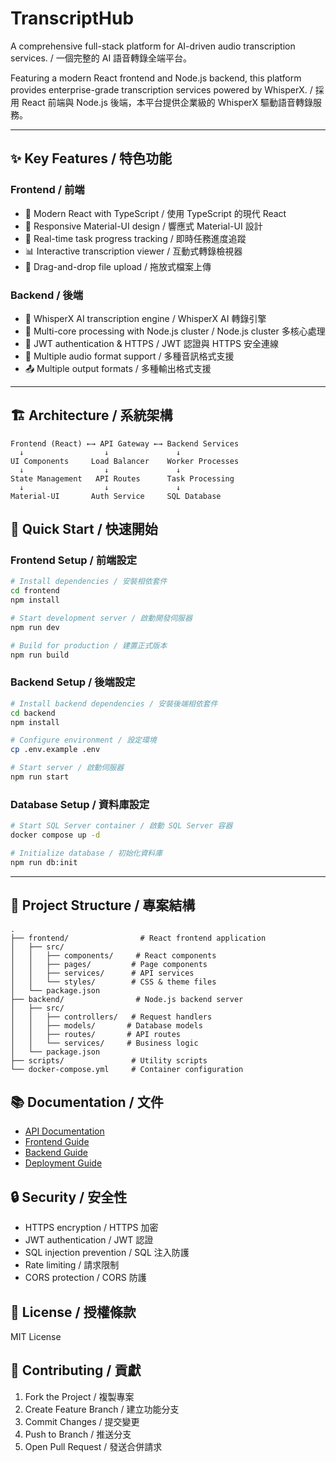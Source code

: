 # TranscriptHub
A comprehensive full-stack platform for AI-driven audio transcription services. / 一個完整的 AI 語音轉錄全端平台。

Featuring a modern React frontend and Node.js backend, this platform provides enterprise-grade transcription services powered by WhisperX. / 採用 React 前端與 Node.js 後端，本平台提供企業級的 WhisperX 驅動語音轉錄服務。

---

## ✨ Key Features / 特色功能

### Frontend / 前端
- 🎨 Modern React with TypeScript / 使用 TypeScript 的現代 React
- 📱 Responsive Material-UI design / 響應式 Material-UI 設計
- 🔄 Real-time task progress tracking / 即時任務進度追蹤
- 📊 Interactive transcription viewer / 互動式轉錄檢視器
- 🎯 Drag-and-drop file upload / 拖放式檔案上傳

### Backend / 後端
- 🧒 WhisperX AI transcription engine / WhisperX AI 轉錄引擎
- 🧵 Multi-core processing with Node.js cluster / Node.js cluster 多核心處理
- 🔐 JWT authentication & HTTPS / JWT 認證與 HTTPS 安全連線
- 🎷 Multiple audio format support / 多種音訊格式支援
- 📤 Multiple output formats / 多種輸出格式支援

---

## 🏗 Architecture / 系統架構

```
Frontend (React) ←→ API Gateway ←→ Backend Services
  ↓                  ↓               ↓
UI Components     Load Balancer    Worker Processes
  ↓                  ↓               ↓
State Management   API Routes      Task Processing
  ↓                  ↓               ↓
Material-UI       Auth Service     SQL Database
```

## 🚀 Quick Start / 快速開始

### Frontend Setup / 前端設定

```bash
# Install dependencies / 安裝相依套件
cd frontend
npm install

# Start development server / 啟動開發伺服器
npm run dev

# Build for production / 建置正式版本
npm run build
```

### Backend Setup / 後端設定

```bash
# Install backend dependencies / 安裝後端相依套件
cd backend
npm install

# Configure environment / 設定環境
cp .env.example .env

# Start server / 啟動伺服器
npm run start
```

### Database Setup / 資料庫設定

```bash
# Start SQL Server container / 啟動 SQL Server 容器
docker compose up -d

# Initialize database / 初始化資料庫
npm run db:init
```

---

## 📁 Project Structure / 專案結構

```
.
├── frontend/                # React frontend application
│   ├── src/
│   │   ├── components/     # React components
│   │   ├── pages/         # Page components
│   │   ├── services/      # API services
│   │   └── styles/        # CSS & theme files
│   └── package.json
├── backend/                # Node.js backend server
│   ├── src/
│   │   ├── controllers/   # Request handlers
│   │   ├── models/       # Database models
│   │   ├── routes/       # API routes
│   │   └── services/     # Business logic
│   └── package.json
├── scripts/               # Utility scripts
└── docker-compose.yml     # Container configuration
```

## 📚 Documentation / 文件

- [API Documentation](./docs/api.md)
- [Frontend Guide](./docs/frontend.md)
- [Backend Guide](./docs/backend.md)
- [Deployment Guide](./docs/deploy.md)

## 🔒 Security / 安全性

- HTTPS encryption / HTTPS 加密
- JWT authentication / JWT 認證
- SQL injection prevention / SQL 注入防護
- Rate limiting / 請求限制
- CORS protection / CORS 防護

## 📄 License / 授權條款

MIT License

## 🤝 Contributing / 貢獻

1. Fork the Project / 複製專案
2. Create Feature Branch / 建立功能分支
3. Commit Changes / 提交變更
4. Push to Branch / 推送分支
5. Open Pull Request / 發送合併請求

